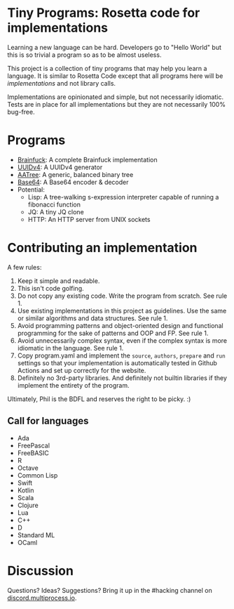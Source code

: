 # Tiny Programs: Rosetta code for implementations

Learning a new language can be hard. Developers go to "Hello World"
but this is so trivial a program so as to be almost useless.

This project is a collection of tiny programs that may help you learn
a language. It is similar to Rosetta Code except that all programs
here will be *implementations* and not library calls.

Implementations are opinionated and simple, but not necessarily
idiomatic. Tests are in place for all implementations but they are not
necessarily 100% bug-free.

# Programs

* [Brainfuck](./Brainfuck): A complete Brainfuck implementation
* [UUIDv4](./UUIDv4): A UUIDv4 generator
* [AATree](./AATree): A generic, balanced binary tree
* [Base64](./Base64): A Base64 encoder & decoder
* Potential:
  * Lisp: A tree-walking s-expression interpreter capable of running a fibonacci function
  * JQ: A tiny JQ clone
  * HTTP: An HTTP server from UNIX sockets

# Contributing an implementation

A few rules:

1. Keep it simple and readable.
1. This isn't code golfing.
1. Do not copy any existing code. Write the program from scratch. See
   rule 1.
1. Use existing implementations in this project as guidelines. Use the
   same or similar algorithms and data structures. See rule 1.
1. Avoid programming patterns and object-oriented design and
   functional programming for the sake of patterns and OOP and FP. See
   rule 1.
1. Avoid unnecessarily complex syntax, even if the complex syntax is
   more idiomatic in the language. See rule 1.
1. Copy program.yaml and implement the `source`, `authors`, `prepare`
   and `run` settings so that your implementation is automatically
   tested in Github Actions and set up correctly for the website.
1. Definitely no 3rd-party libraries. And definitely not builtin
   libraries if they implement the entirety of the program.

Ultimately, Phil is the BDFL and reserves the right to be picky. :)

## Call for languages

* Ada
* FreePascal
* FreeBASIC
* R
* Octave
* Common Lisp
* Swift
* Kotlin
* Scala
* Clojure
* Lua
* C++
* D
* Standard ML
* OCaml

# Discussion

Questions? Ideas? Suggestions? Bring it up in the #hacking channel on
[discord.multiprocess.io](https://discord.multiprocess.io).
